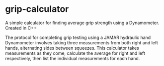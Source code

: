 # grip-calculator
A simple calculator for finding average grip strength using a Dynamometer. Created in C++

The protocol for completing grip testing using a JAMAR hydraulic hand Dynamometer involves taking three measurements from both right and left hands, alternating sides between squeezes. This calculator takes measurements as they come, calculate the average for right and left respectively, then list the individual measurements for each hand.  
